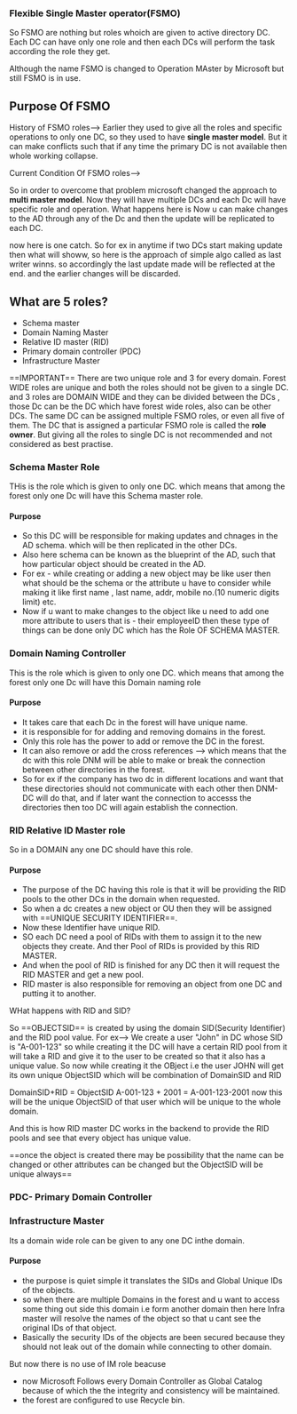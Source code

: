 
### Flexible Single Master operator(FSMO)

So FSMO are nothing but roles whoich are given to active directory DC.
Each DC can have only one role and then each DCs will perform the task according the role they get.

Although the name FSMO is changed to Operation MAster by Microsoft but still FSMO is in use.

## Purpose Of FSMO

History of FSMO roles-->
Earlier they used to give all the roles and specific operations to only one DC, so they used to have **single master model**.
But it can make conflicts such that if any time the primary DC is not available then whole working collapse.

Current Condition Of FSMO roles-->

So in order to overcome that problem microsoft changed the approach to **multi master model**.
Now they will have multiple DCs and each Dc will have specific role and operation.
What happens here is Now u can make changes to the AD through any of the Dc and then the update  will be replicated to each DC.

now here is one catch. So for ex in anytime if two DCs start making update then what will showw, so here is the approach of simple algo called as last writer winns. so accordingly the last update made will be reflected at the end. and the earlier changes will be discarded.

## What are 5 roles?

- Schema master
- Domain Naming Master
- Relative ID master (RID)
- Primary domain controller  (PDC)
- Infrastructure Master 

==IMPORTANT== 
There are two unique role and 3 for every domain.
Forest WIDE roles are unique and both the roles should not be given to a single DC. and 3 roles are DOMAIN WIDE and they can be divided between the DCs , those Dc can be the DC which have forest wide roles, also can be other DCs.
The same DC can be assigned multiple FSMO roles, or even all five of them. The DC that is assigned a particular FSMO role is called the **role owner**.
But giving all the roles to single DC is not recommended and not considered as best practise.
### Schema Master Role


THis is the role which is given to only one DC. which means that among the forest only one Dc will have this Schema master role.
#### Purpose
- So this DC willl be responsible for making updates and chnages in the AD schema. which will be then replicated in the other DCs.
- Also here schema can be known as the blueprint of the AD, such that how particular object should be created in the AD.
- For ex - while creating or adding a new object may be like user then what should be the schema or the attribute u have to consider while making it like first name , last name, addr, mobile no.(10 numeric digits limit) etc.
- Now if u want to make changes to the object like u need to add one more attribute to users that is - their employeeID then these type of things can be done only DC which has the Role OF SCHEMA MASTER.

### Domain Naming Controller

This is the role which is given to only one DC. which means that among the forest only one Dc will have this Domain naming role

#### Purpose
- It takes care that each Dc in the forest will have unique name.
- it is responsible for for adding and removing domains in the forest.
- Only this role has the power to add or remove the DC in the forest.
- It can also remove or add the cross references --> which means that the dc with this role DNM will be able to make or break the connection between other directories in the forest.
- So for ex if the company has two dc in different locations and want that these directories should not communicate with each other then DNM-DC  will do that, and if later want the connection to accesss the directories then too DC will again establish the connection.

### RID Relative ID Master role

So in a DOMAIN any one DC should have this role.

#### Purpose
- The purpose of the DC having this role is that it will be providing the RID pools to the other DCs in the domain when requested.
- So when a dc creates a new object or OU then they will be assigned with ==UNIQUE SECURITY IDENTIFIER==. 
- Now these Identifier have unique RID.
- SO each DC need a pool of RIDs with them to assign it to the new objects they create. And ther Pool of RIDs is provided by this RID MASTER.
- And when the pool of RID is finished for any DC then it will request the RID MASTER and get a new pool.
- RID master is also responsible for removing an object from one DC and putting it to another.

WHat happens with RID and SID?

So ==OBJECTSID== is created by using the domain SID(Security Identifier) and the RID pool value.
For ex--> We create a user "John" in DC whose SID is "A-001-123"
so while creating it the DC will have a certain RID pool from it will take a RID and give it to the user to be created so that it also has a unique value.
So now while creating it the OBject i.e the user JOHN will get its own unique ObjectSID which will be combination of DomainSID and RID

DomainSID+RID = ObjectSID
A-001-123 + 2001 = A-001-123-2001 now this will be the unique ObjectSID of that user which will be unique to the whole domain.

And this is how RID master DC works in the backend to provide the RID pools and see that every object has unique value.

==once the object is created there may be possibility that the name can be changed or other attributes can be changed but the ObjectSID will be unique always==

### PDC- Primary Domain Controller

### Infrastructure Master
Its a domain wide role can be given to any one DC inthe domain.

#### Purpose
- the purpose is quiet simple it translates the SIDs and Global Unique IDs of the objects.
- so when there are multiple Domains in the forest and u want to access some thing out side this domain i.e form another domain  then here Infra master will resolve the names of the object so that u cant see the original IDs of that object.
- Basically the security IDs of the objects are been secured because they should not leak out of the domain while connecting to other domain.

But now there is no use of IM role beacuse 
- now Microsoft Follows every Domain Controller as Global Catalog because of which the the integrity and consistency will be maintained.
- the forest are configured to use Recycle bin.


